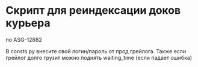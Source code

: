 # Скрипт для реиндексации доков курьера

по ASG-12882 

В consts.py внесите свой логин/пароль от прод грейлога.
Также если грейлог долго грузит можно поднять waiting_time (если падает ошибка)

